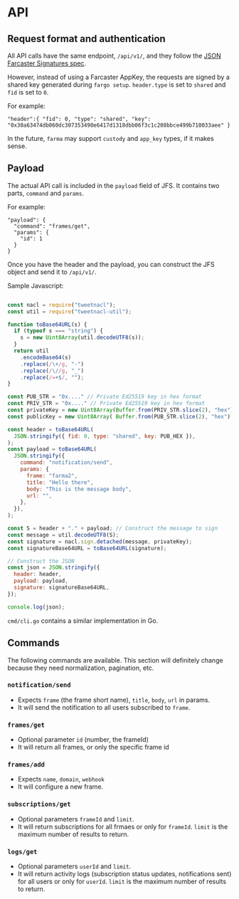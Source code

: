 # API

## Request format and authentication

All API calls have the same endpoint, `/api/v1/`, and they follow the
[JSON Farcaster Signatures spec](https://github.com/farcasterxyz/protocol/discussions/208).

However, instead of using a Farcaster AppKey, the requests are signed by a shared key generated
during `fargo setup`. `header.type` is set to `shared` and `fid` is set to `0`.

For example:

`"header":{ "fid": 0, "type": "shared", "key": "0x30a63474db060dc307353490e6417d1318dbb06f3c1c208bbce499b710033aee" }`

In the future, `farma` may support `custody` and `app_key` types, if it makes sense.

## Payload

The actual API call is included in the `payload` field of JFS. It contains two parts, `command` and `params`.

For example:

```
"payload": {
  "command": "frames/get",
  "params": {
    "id": 1
  }
}
```

Once you have the header and the payload, you can construct the JFS object and send it to `/api/v1/`.

Sample Javascript:

```javascript

const nacl = require("tweetnacl");
const util = require("tweetnacl-util");

function toBase64URL(s) {
  if (typeof s === "string") {
    s = new Uint8Array(util.decodeUTF8(s));
  }
  return util
    .encodeBase64(s)
    .replace(/\+/g, "-")
    .replace(/\//g, "_")
    .replace(/=+$/, "");
}

const PUB_STR = "0x...." // Private Ed25519 key in hex format
const PRIV_STR = "0x...." // Private Ed25519 key in hex format
const privateKey = new Uint8Array(Buffer.from(PRIV_STR.slice(2), "hex"));
const publicKey = new Uint8Array( Buffer.from(PUB_STR.slice(2), "hex") );

const header = toBase64URL(
  JSON.stringify({ fid: 0, type: "shared", key: PUB_HEX }),
);
const payload = toBase64URL(
  JSON.stringify({
    command: "notification/send",
    params: {
      frame: "farma2",
      title: "Hello there",
      body: "This is the message body",
      url: "",
    },
  }),
);

const S = header + "." + payload; // Construct the message to sign
const message = util.decodeUTF8(S);
const signature = nacl.sign.detached(message, privateKey);
const signatureBase64URL = toBase64URL(signature);

// Construct the JSON
const json = JSON.stringify({
  header: header,
  payload: payload,
  signature: signatureBase64URL,
});

console.log(json);

```

`cmd/cli.go` contains a similar implementation in Go.

## Commands

The following commands are available. This section will definitely change
because they need normalization, pagination, etc.

### `notification/send`
- Expects `frame` (the frame short name), `title`, `body`, `url` in params.
- It will send the notification to all users subscribed to `frame`.

### `frames/get`
- Optional parameter `id` (number, the frameId)
- It will return all frames, or only the specific frame id

### `frames/add`
- Expects `name`, `domain`, `webhook`
- It will configure a new frame.

### `subscriptions/get`
- Optional parameters `frameId` and `limit`.
- It will return subscriptions for all frmaes or only for `frameId`. `limit` is the maximum number of results to return.

### `logs/get`
- Optional parameters `userId` and `limit`.
- It will return activity logs (subscription status updates, notifications sent) for all users or only for `userId`.
`limit` is the maximum number of results to return.
